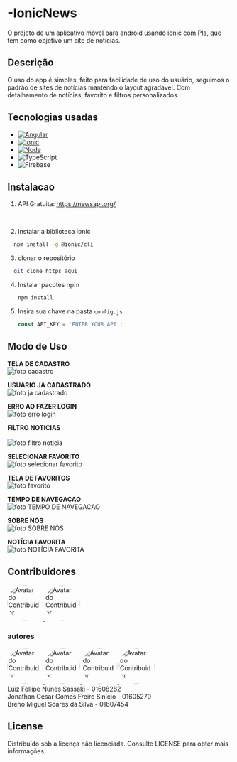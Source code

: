 ﻿# -IonicNews
O projeto de um aplicativo móvel para android usando ionic com PIs, que tem como objetivo um site de notícias.

## Descrição
O uso do app é simples, feito para facilidade de uso do usuário, seguimos o padrão de sites de notícias mantendo o layout agradavel. Com detalhamento de notícias, favorito e filtros personalizados.


## Tecnologias usadas

* [![Angular][Angular.io]][Angular-url]
* [![Ionic][Ionic.io]][Ionic-url]
* [![Node][Node.js]][Node-url]
* ![TypeScript](https://img.shields.io/badge/TypeScript-007ACC?style=for-the-badge&logo=typescript&logoColor=white)  
* ![Firebase](https://img.shields.io/badge/Firebase-FFCA28?style=for-the-badge&logo=firebase&logoColor=white)


## Instalacao
1. API Gratuita: https://newsapi.org/ 
<br>

2. instalar a biblioteca ionic
 ```sh
   npm install -g @ionic/cli
   ```
3. clonar o repositório
 ```sh
   git clone https aqui
   ```   
4. Instalar pacotes npm
   ```sh
   npm install
   ```
5. Insira sua chave na pasta `config.js`
   ```js
   const API_KEY = 'ENTER YOUR API';
   ```

## Modo de Uso

<B>TELA DE CADASTRO</B><br>
<img src="image/cadastro.png" alt="foto cadastro">

<B>USUARIO JA CADASTRADO</B><br> 
<img src="image/jacadastrado.png" alt="foto ja cadastrado">

<B>ERRO AO FAZER LOGIN</B><br>
<img src="image/errologin.png" alt="foto erro login">

<B>FILTRO NOTICIAS</B><br>   
<img src="image/filtronoticia.png" alt="foto filtro noticia">

<B>SELECIONAR FAVORITO</B><br> 
<img src="image/selecionarfavorito.png" alt="foto selecionar favorito">

<B>TELA DE FAVORITOS</B><br> 
<img src="image/favorito.png" alt="foto favorito">

<B>TEMPO DE NAVEGACAO</B><br> 
<img src="image/tempo.png" alt="foto TEMPO DE NAVEGACAO">

<B>SOBRE NÓS</B><br> 
<img src="image/sobre.png" alt="foto SOBRE NÓS">

<B>NOTÍCIA FAVORITA</B><br> 
<img src="image/noticiafavorita.png" alt="foto NOTÍCIA FAVORITA">



## Contribuidores

<a href="https://github.com/Luiz-sassaki"/>
<img src="https://avatars.githubusercontent.com/u/146211106?v=4" width="80px;" style="border-radius: 50%;" alt="Avatar do Contribuidor"/>
</a>

<a href="https://github.com/joncesar"/>
<img src="https://avatars.githubusercontent.com/u/180686327?v=4" width="80px;" style="border-radius: 50%;" alt="Avatar do Contribuidor"/>
</a>

### autores

<a href="https://github.com/CarlaMSLopes"/>
<img src="https://avatars.githubusercontent.com/u/77212926?v=4" width="80px;" style="border-radius: 50%;" alt="Avatar do Contribuidor"/>
</a>

<a href="https://github.com/MnqLopes"/>
<img src="https://avatars.githubusercontent.com/u/143034748?v=4" width="80px;" style="border-radius: 50%;" alt="Avatar do Contribuidor"/>
</a>

<a href="https://github.com/BrenoMiguelSS"/>
<img src="https://avatars.githubusercontent.com/u/171516362?v=4" width="80px;" style="border-radius: 50%;" alt="Avatar do Contribuidor"/>
</a>

<a href="https://github.com/JCMS2"/>
<img src="https://avatars.githubusercontent.com/u/159956657?v=4" width="80px;" style="border-radius: 50%;" alt="Avatar do Contribuidor"/>
</a> 


<div> 
Luiz Fellipe Nunes Sassaki - 01608282 <br>
Jonathan César Gomes Freire Sinício - 01605270 <br>
Breno Miguel Soares da Silva - 01607454
</div>


## License
Distribuído sob a licença não licenciada. Consulte LICENSE para obter mais informações.



[Angular.io]: https://img.shields.io/badge/Angular-DD0031?style=for-the-badge&logo=angular&logoColor=white
[Angular-url]: https://angular.io/
[Ionic.io]: https://img.shields.io/badge/Ionic-3880FF?style=for-the-badge&logo=ionic&logoColor=white
[Ionic-url]: https://ionic.io
[Node.js]: https://img.shields.io/badge/Node.js-339933?style=for-the-badge&logo=node.js&logoColor=white
[Node-url]: https://nodejs.org/pt

